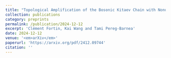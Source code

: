 ```yaml
---
title: "Topological Amplification of the Bosonic Kitaev Chain with Nonuniform Loss"
collection: publications
category: preprints
permalink: /publication/2024-12-12
excerpt: 'Clément Fortin, Kai Wang and Tami Pereg-Barnea'
date: 2024-12-12
venue: '<em>arXiv</em>'
paperurl: 'https://arxiv.org/pdf/2412.09744'
citation: ''
---
```

